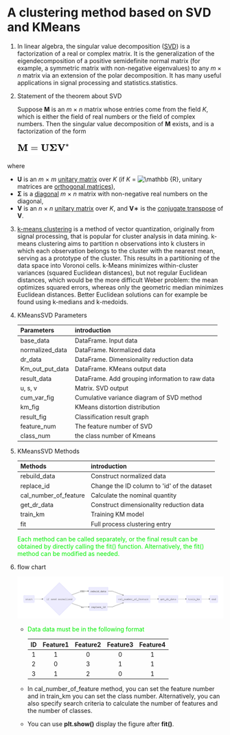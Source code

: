 # A clustering method based on SVD and KMeans

1. In linear algebra, the singular value decomposition ([SVD](https://en.wikipedia.org/wiki/Singular_value_decomposition)) is a factorization of a real or complex matrix. It is the generalization of the eigendecomposition of a positive semidefinite normal matrix (for example, a symmetric matrix with non-negative eigenvalues) to any $m\times n$ matrix via an extension of the polar decomposition. It has many useful applications in signal processing and statistics.statistics.

2. Statement of the theorem about SVD

   Suppose **M** is an *m* × *n* matrix whose entries come from the field *K*, which is either the field of real numbers or the field of complex numbers. Then the singular value decomposition of **M** exists, and is a factorization of the form

   <img src="photo/image-20191017172919542.png" alt="image-20191017172919542" style="zoom:50%;" />

 where

   - **U** is an *m* × *m* [unitary matrix](https://en.wikipedia.org/wiki/Unitary_matrix) over *K* (if *K* = ![\mathbb {R} ](https://wikimedia.org/api/rest_v1/media/math/render/svg/786849c765da7a84dbc3cce43e96aad58a5868dc), unitary matrices are [orthogonal matrices](https://en.wikipedia.org/wiki/Orthogonal_matrix)),
   - **Σ** is a [diagonal](https://en.wikipedia.org/wiki/Rectangular_diagonal_matrix) *m* × *n* matrix with non-negative real numbers on the diagonal,
   - **V** is an *n* × *n* [unitary matrix](https://en.wikipedia.org/wiki/Unitary_matrix) over *K*, and **V**∗ is the [conjugate transpose](https://en.wikipedia.org/wiki/Conjugate_transpose) of **V**.

3. [k-means clustering](https://en.wikipedia.org/wiki/K-means_clustering) is a method of vector quantization, originally from signal processing, that is popular for cluster analysis in data mining. k-means clustering aims to partition n observations into k clusters in which each observation belongs to the cluster with the nearest mean, serving as a prototype of the cluster. This results in a partitioning of the data space into Voronoi cells. k-Means minimizes within-cluster variances (squared Euclidean distances), but not regular Euclidean distances, which would be the more difficult Weber problem: the mean optimizes squared errors, whereas only the geometric median minimizes Euclidean distances. Better Euclidean solutions can for example be found using k-medians and k-medoids.

4. KMeansSVD Parameters

   | Parameters      | introduction                                    |
   | --------------- | ----------------------------------------------- |
   | base_data       | DataFrame.  Input data                          |
   | normalized_data | DataFrame. Normalized data                      |
   | dr_data         | DataFrame.  Dimensionality reduction data       |
   | Km_out_put_data | DataFrame. KMeans output data                   |
   | result_data     | DataFrame. Add grouping information to raw data |
   | u, s, v         | Matrix. SVD output                              |
   | cum_var_fig     | Cumulative variance diagram of SVD method       |
   | km_fig          | KMeans distortion distribution                  |
   | result_fig      | Classification result graph                     |
   | feature_num     | The feature number of SVD                       |
   | class_num       | the class number of Kmeans                      |

5. KMeansSVD Methods

   | Methods               | introduction                                |
   | --------------------- | ------------------------------------------- |
   | rebuild_data          | Construct normalized data                   |
   | replace_id            | Change the ID column to 'id' of the dataset |
   | cal_number_of_feature | Calculate the nominal quantity              |
   | get_dr_data           | Construct dimensionality reduction data     |
   | train_km              | Training KM model                           |
   | fit                   | Full process clustering entry               |

   <font color=green1>Each method can be called separately, or the final result can be obtained by directly calling the fit() function. Alternatively, the fit() method can be modified as needed.</font>

6. flow chart

   ![image-20191017173033137](photo/image-20191017173033137.png)

   * <font color=green1> Data data must be in the following format</font>

     |  ID  | Feature1 | Feature2 | Feature3 | Feature4 |
     | :--: | :------: | :------: | :------: | :------: |
     |  1   |    1     |    0     |    0     |    1     |
     |  2   |    0     |    3     |    1     |    1     |
     |  3   |    1     |    2     |    0     |    1     |

   * In cal_number_of_feature method, you can set the feature number and in train_km you can set the class number. Alternatively, you can also specify search criteria to calculate the number of features and the number of classes.
   * You can use **plt.show()** display the figure after **fit()**.

   



